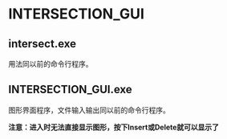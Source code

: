 # INTERSECTION_GUI

## intersect.exe

用法同以前的命令行程序。

## INTERSECTION_GUI.exe

图形界面程序，文件输入输出同以前的命令行程序。

**注意：进入时无法直接显示图形，按下Insert或Delete就可以显示了**